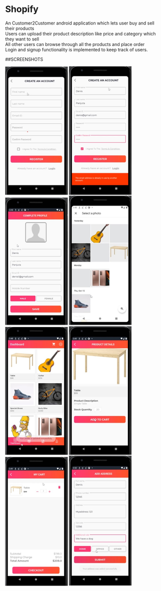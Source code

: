 # Shopify
An Customer2Customer android application which lets user buy and sell their products <br />
Users can upload their product description like price and category which they want to sell<br />
All other users can browse through all the products and place order<br />
Login and signup functionality is implemented to keep track of users.<br />

##SCREENSHOTS

<img src="https://github.com/Himanshu6124/Shopify/blob/master/screenshots/scr3.jpg" alt="Error" style="width:200px;"/> <img src="https://github.com/Himanshu6124/Shopify/blob/master/screenshots/scr4.jpg" alt="Error" style="width:200px;"/> <img src="https://github.com/Himanshu6124/Shopify/blob/master/screenshots/scr5.jpg" alt="Error" style="width:200px;"/> <img src="https://github.com/Himanshu6124/Shopify/blob/master/screenshots/scr6.jpg" alt="Error" style="width:200px;"/>
<img src="https://github.com/Himanshu6124/Shopify/blob/master/screenshots/scr7.jpg" alt="Error" style="width:200px;"/> <img src="https://github.com/Himanshu6124/Shopify/blob/master/screenshots/scr8.jpg" alt="Error" style="width:200px;"/> <img src="https://github.com/Himanshu6124/Shopify/blob/master/screenshots/scr9.jpg" alt="Error" style="width:200px;"/> <img src="https://github.com/Himanshu6124/Shopify/blob/master/screenshots/scr10.jpg" alt="Error" style="width:200px;"/>

